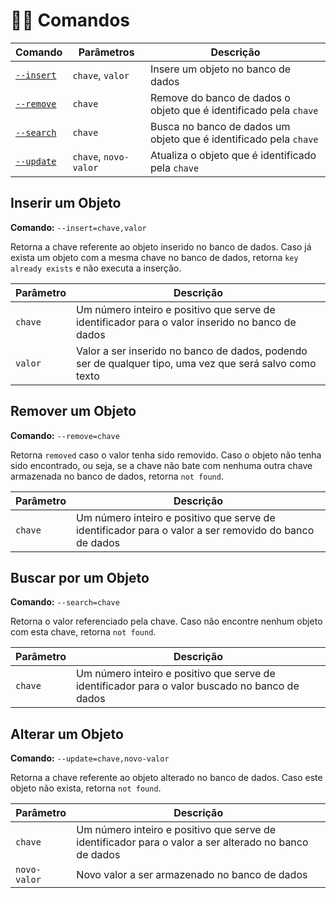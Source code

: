 # 👨‍💻 Comandos
|Comando|Parâmetros|Descrição
|--|--|--|
|[`--insert`](#inserir-um-objeto)| `chave`, `valor` | Insere um objeto no banco de dados |
|[`--remove`](#remover-um-objeto)| `chave` | Remove do banco de dados o objeto que é identificado pela `chave` |
|[`--search`](#buscar-por-um-objeto)| `chave` | Busca no banco de dados um objeto que é identificado pela `chave` |
|[`--update`](#alterar-um-objeto)| `chave`, `novo-valor` | Atualiza o objeto que é identificado pela `chave` |

## Inserir um Objeto
**Comando:** `--insert=chave,valor`

Retorna a chave referente ao objeto inserido no banco de dados. Caso já exista um objeto com a mesma chave no banco de dados, retorna `key already exists` e não executa a inserção.

|Parâmetro|Descrição|
|--|--|
| `chave` | Um número inteiro e positivo que serve de identificador para o valor inserido no banco de dados |
| `valor` | Valor a ser inserido no banco de dados, podendo ser de qualquer tipo, uma vez que será salvo como texto

## Remover um Objeto
**Comando:** `--remove=chave`

Retorna `removed` caso o valor tenha sido removido. Caso o objeto não tenha sido encontrado, ou seja, se a chave não bate com nenhuma outra chave armazenada no banco de dados, retorna `not found`.

|Parâmetro|Descrição|
|--|--|
| `chave` | Um número inteiro e positivo que serve de identificador para o valor a ser removido do banco de dados |

## Buscar por um Objeto
**Comando:** `--search=chave`

Retorna o valor referenciado pela chave. Caso não encontre nenhum objeto com esta chave, retorna `not found`.

|Parâmetro|Descrição|
|--|--|
| `chave` | Um número inteiro e positivo que serve de identificador para o valor buscado no banco de dados |

## Alterar um Objeto
**Comando:** `--update=chave,novo-valor`

Retorna a chave referente ao objeto alterado no banco de dados. Caso este objeto não exista, retorna `not found`.

|Parâmetro|Descrição|
|--|--|
| `chave` | Um número inteiro e positivo que serve de identificador para o valor a ser alterado no banco de dados |
| `novo-valor` | Novo valor a ser armazenado no banco de dados